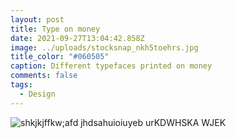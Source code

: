 ```yaml
---
layout: post
title: Type on money
date: 2021-09-27T13:04:42.858Z
image: ../uploads/stocksnap_nkh5toehrs.jpg
title_color: "#060505"
caption: Different typefaces printed on money
comments: false
tags:
  - Design
---
```

![shkjkjffkw;afd jhdsahuioiuyeb urKDWHSKA WJEK](../uploads/stocksnap_nkh5toehrs.jpg "Testing the body text right here right now")